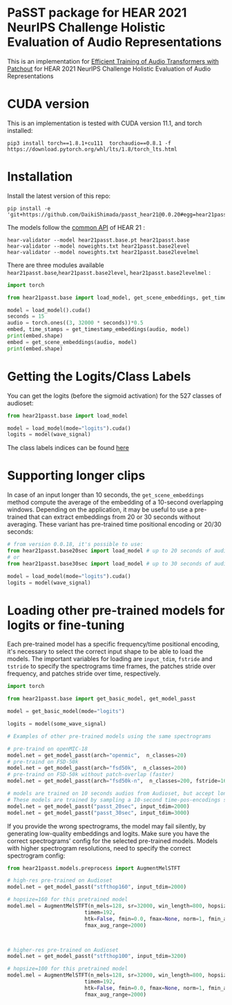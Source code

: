 # PaSST package for HEAR 2021 NeurIPS Challenge Holistic Evaluation of Audio Representations


This is an implementation for [Efficient Training of Audio Transformers with Patchout](https://arxiv.org/abs/2110.05069) for HEAR 2021 NeurIPS Challenge
Holistic Evaluation of Audio Representations

# CUDA version 
This is an implementation is tested with CUDA version 11.1, and torch installed:
```shell
pip3 install torch==1.8.1+cu111  torchaudio==0.8.1 -f https://download.pytorch.org/whl/lts/1.8/torch_lts.html
```

# Installation 
Install the latest version of this repo:
```shell
pip install -e 'git+https://github.com/DaikiShimada/passt_hear21@0.0.20#egg=hear21passt' 
```

The models follow the [common API](https://neuralaudio.ai/hear2021-holistic-evaluation-of-audio-representations.html#common-api) of HEAR 21 
:
```shell
hear-validator --model hear21passt.base.pt hear21passt.base
hear-validator --model noweights.txt hear21passt.base2level
hear-validator --model noweights.txt hear21passt.base2levelmel
 ```

There are three modules available `hear21passt.base`,`hear21passt.base2level`, `hear21passt.base2levelmel` :
```python
import torch

from hear21passt.base import load_model, get_scene_embeddings, get_timestamp_embeddings

model = load_model().cuda()
seconds = 15
audio = torch.ones((3, 32000 * seconds))*0.5
embed, time_stamps = get_timestamp_embeddings(audio, model)
print(embed.shape)
embed = get_scene_embeddings(audio, model)
print(embed.shape)
```

# Getting the Logits/Class Labels

You can get the logits (before the sigmoid activation) for the 527 classes of audioset:
```python
from hear21passt.base import load_model

model = load_model(mode="logits").cuda()
logits = model(wave_signal)
```
The class labels indices can be found [here](https://github.com/qiuqiangkong/audioset_tagging_cnn/blob/master/metadata/class_labels_indices.csv)



# Supporting longer clips

In case of an input longer than 10 seconds, the `get_scene_embeddings` method compute the average of the embedding of a 10-second overlapping windows. 
Depending on the application, it may be useful to use a pre-trained that can extract embeddings from 20 or 30 seconds without averaging. These variant has pre-trained time positional encoding or 20/30 seconds:

```python
# from version 0.0.18, it's possible to use:
from hear21passt.base20sec import load_model # up to 20 seconds of audio.
# or 
from hear21passt.base30sec import load_model # up to 30 seconds of audio.

model = load_model(mode="logits").cuda()
logits = model(wave_signal)
```

# Loading other pre-trained models for logits or fine-tuning

Each pre-trained model has a specific frequency/time positional encoding, it's necessary to select the correct input shape to be able to load the models. The important variables for loading are `input_tdim`, `fstride` and `tstride` to specify the spectrograms time frames, the patches stride over frequency, and patches stride over time, respectively.



```python
import torch

from hear21passt.base import get_basic_model, get_model_passt

model = get_basic_model(mode="logits")

logits = model(some_wave_signal)

# Examples of other pre-trained models using the same spectrograms

# pre-traind on openMIC-18
model.net = get_model_passt(arch="openmic",  n_classes=20)
# pre-traind on FSD-50k
model.net = get_model_passt(arch="fsd50k",  n_classes=200)
# pre-traind on FSD-50k without patch-overlap (faster)
model.net = get_model_passt(arch="fsd50k-n",  n_classes=200, fstride=16, tstride=16)

# models are trained on 10 seconds audios from Audioset, but accept longer audios (20s, or 30s)
# These models are trained by sampling a 10-second time-pos-encodings sequence 
model.net = get_model_passt("passt_20sec", input_tdim=2000)
model.net = get_model_passt("passt_30sec", input_tdim=3000)
```

If you provide the wrong spectrograms, the model may fail silently, by generating low-quality embeddings and logits. Make sure you have the correct spectrograms' config for the selected pre-trained models. 
Models with higher spectrogram resolutions, need to specify the correct spectrogram config:

```python
from hear21passt.models.preprocess import AugmentMelSTFT

# high-res pre-trained on Audioset
model.net = get_model_passt("stfthop160", input_tdim=2000)

# hopsize=160 for this pretrained model
model.mel = AugmentMelSTFT(n_mels=128, sr=32000, win_length=800, hopsize=160, n_fft=1024, freqm=48,
                         timem=192,
                         htk=False, fmin=0.0, fmax=None, norm=1, fmin_aug_range=10,
                         fmax_aug_range=2000)



# higher-res pre-trained on Audioset
model.net = get_model_passt("stfthop100", input_tdim=3200)

# hopsize=100 for this pretrained model
model.mel = AugmentMelSTFT(n_mels=128, sr=32000, win_length=800, hopsize=100, n_fft=1024, freqm=48,
                         timem=192,
                         htk=False, fmin=0.0, fmax=None, norm=1, fmin_aug_range=10,
                         fmax_aug_range=2000)



```



